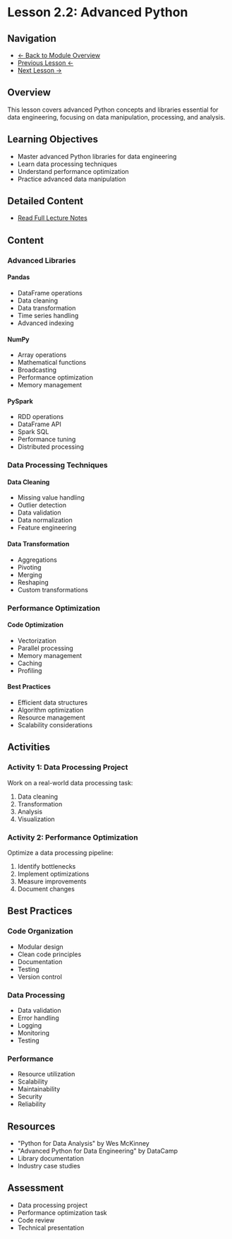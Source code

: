 # Lesson 2.2: Advanced Python

## Navigation
- [← Back to Module Overview](../README.md)
- [Previous Lesson ←](./2.1-python-basics.md)
- [Next Lesson →](./2.3-sql-fundamentals.md)

## Overview
This lesson covers advanced Python concepts and libraries essential for data engineering, focusing on data manipulation, processing, and analysis.

## Learning Objectives
- Master advanced Python libraries for data engineering
- Learn data processing techniques
- Understand performance optimization
- Practice advanced data manipulation

## Detailed Content
- [Read Full Lecture Notes](./lectures/lesson-2-2.md)

## Content

### Advanced Libraries

#### Pandas
- DataFrame operations
- Data cleaning
- Data transformation
- Time series handling
- Advanced indexing

#### NumPy
- Array operations
- Mathematical functions
- Broadcasting
- Performance optimization
- Memory management

#### PySpark
- RDD operations
- DataFrame API
- Spark SQL
- Performance tuning
- Distributed processing

### Data Processing Techniques

#### Data Cleaning
- Missing value handling
- Outlier detection
- Data validation
- Data normalization
- Feature engineering

#### Data Transformation
- Aggregations
- Pivoting
- Merging
- Reshaping
- Custom transformations

### Performance Optimization

#### Code Optimization
- Vectorization
- Parallel processing
- Memory management
- Caching
- Profiling

#### Best Practices
- Efficient data structures
- Algorithm optimization
- Resource management
- Scalability considerations

## Activities

### Activity 1: Data Processing Project
Work on a real-world data processing task:
1. Data cleaning
2. Transformation
3. Analysis
4. Visualization

### Activity 2: Performance Optimization
Optimize a data processing pipeline:
1. Identify bottlenecks
2. Implement optimizations
3. Measure improvements
4. Document changes

## Best Practices

### Code Organization
- Modular design
- Clean code principles
- Documentation
- Testing
- Version control

### Data Processing
- Data validation
- Error handling
- Logging
- Monitoring
- Testing

### Performance
- Resource utilization
- Scalability
- Maintainability
- Security
- Reliability

## Resources
- "Python for Data Analysis" by Wes McKinney
- "Advanced Python for Data Engineering" by DataCamp
- Library documentation
- Industry case studies

## Assessment
- Data processing project
- Performance optimization task
- Code review
- Technical presentation 